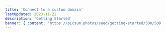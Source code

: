 ```yaml
---
title: 'Connect to a custom domain'
lastUpdated: 2023-11-22
description: 'Getting Started'
banner: { content: 'https://picsum.photos/seed/getting-started/500/500' }
---
```



